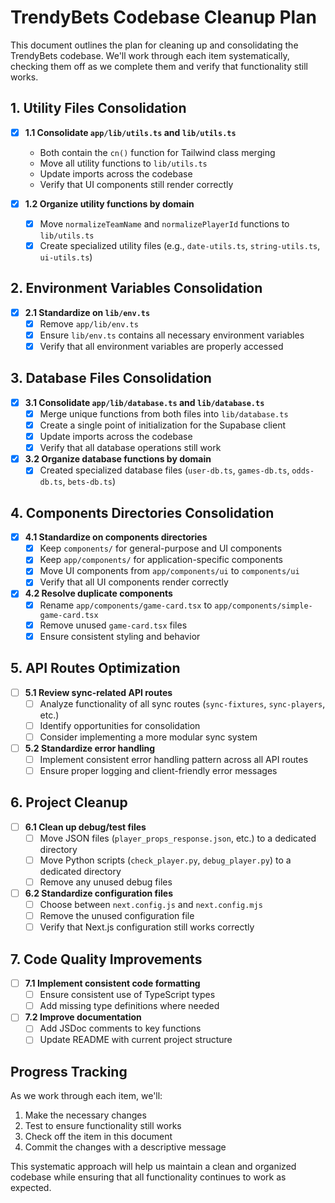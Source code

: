 # TrendyBets Codebase Cleanup Plan

This document outlines the plan for cleaning up and consolidating the TrendyBets codebase. We'll work through each item systematically, checking them off as we complete them and verify that functionality still works.

## 1. Utility Files Consolidation

- [x] **1.1 Consolidate `app/lib/utils.ts` and `lib/utils.ts`**
  - Both contain the `cn()` function for Tailwind class merging
  - Move all utility functions to `lib/utils.ts`
  - Update imports across the codebase
  - Verify that UI components still render correctly

- [x] **1.2 Organize utility functions by domain**
  - [x] Move `normalizeTeamName` and `normalizePlayerId` functions to `lib/utils.ts`
  - [x] Create specialized utility files (e.g., `date-utils.ts`, `string-utils.ts`, `ui-utils.ts`)

## 2. Environment Variables Consolidation

- [x] **2.1 Standardize on `lib/env.ts`**
  - [x] Remove `app/lib/env.ts`
  - [x] Ensure `lib/env.ts` contains all necessary environment variables
  - [x] Verify that all environment variables are properly accessed

## 3. Database Files Consolidation

- [x] **3.1 Consolidate `app/lib/database.ts` and `lib/database.ts`**
  - [x] Merge unique functions from both files into `lib/database.ts`
  - [x] Create a single point of initialization for the Supabase client
  - [x] Update imports across the codebase
  - [x] Verify that all database operations still work

- [x] **3.2 Organize database functions by domain**
  - [x] Created specialized database files (`user-db.ts`, `games-db.ts`, `odds-db.ts`, `bets-db.ts`)

## 4. Components Directories Consolidation

- [x] **4.1 Standardize on components directories**
  - [x] Keep `components/` for general-purpose and UI components
  - [x] Keep `app/components/` for application-specific components
  - [x] Move UI components from `app/components/ui` to `components/ui`
  - [x] Verify that all UI components render correctly

- [x] **4.2 Resolve duplicate components**
  - [x] Rename `app/components/game-card.tsx` to `app/components/simple-game-card.tsx`
  - [x] Remove unused `game-card.tsx` files
  - [x] Ensure consistent styling and behavior

## 5. API Routes Optimization

- [ ] **5.1 Review sync-related API routes**
  - [ ] Analyze functionality of all sync routes (`sync-fixtures`, `sync-players`, etc.)
  - [ ] Identify opportunities for consolidation
  - [ ] Consider implementing a more modular sync system

- [ ] **5.2 Standardize error handling**
  - [ ] Implement consistent error handling pattern across all API routes
  - [ ] Ensure proper logging and client-friendly error messages

## 6. Project Cleanup

- [ ] **6.1 Clean up debug/test files**
  - [ ] Move JSON files (`player_props_response.json`, etc.) to a dedicated directory
  - [ ] Move Python scripts (`check_player.py`, `debug_player.py`) to a dedicated directory
  - [ ] Remove any unused debug files

- [ ] **6.2 Standardize configuration files**
  - [ ] Choose between `next.config.js` and `next.config.mjs`
  - [ ] Remove the unused configuration file
  - [ ] Verify that Next.js configuration still works correctly

## 7. Code Quality Improvements

- [ ] **7.1 Implement consistent code formatting**
  - [ ] Ensure consistent use of TypeScript types
  - [ ] Add missing type definitions where needed

- [ ] **7.2 Improve documentation**
  - [ ] Add JSDoc comments to key functions
  - [ ] Update README with current project structure

## Progress Tracking

As we work through each item, we'll:
1. Make the necessary changes
2. Test to ensure functionality still works
3. Check off the item in this document
4. Commit the changes with a descriptive message

This systematic approach will help us maintain a clean and organized codebase while ensuring that all functionality continues to work as expected. 